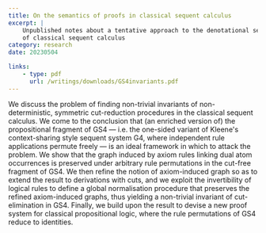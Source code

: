 ```yaml
---
title: On the semantics of proofs in classical sequent calculus
excerpt: |
    Unpublished notes about a tentative approach to the denotational semantics
    of classical sequent calculus
category: research
date: 20230504

links:
    - type: pdf
      url: /writings/downloads/GS4invariants.pdf
---
```


We discuss the problem of finding non-trivial invariants of non-deterministic, symmetric
cut-reduction procedures in the classical sequent calculus. We come to the conclusion
that (an enriched version of) the propositional fragment of GS4 — i.e. the one-sided
variant of Kleene's context-sharing style sequent system G4, where independent rule
applications permute freely — is an ideal framework in which to attack the problem.
We show that the graph induced by axiom rules linking dual atom occurrences is preserved
under arbitrary rule permutations in the cut-free fragment of GS4. We then refine the
notion of axiom-induced graph so as to extend the result to derivations with cuts, and
we exploit the invertibility of logical rules to define a global normalisation procedure
that preserves the refined axiom-induced graphs, thus yielding a non-trivial invariant
of cut-elimination in GS4. Finally, we build upon the result to devise a new proof system
for classical propositional logic, where the rule permutations of GS4 reduce to identities.
